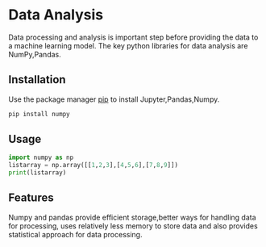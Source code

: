# Data Analysis

Data processing and analysis is important step before providing the data to a machine learning model. The key python libraries for data analysis are NumPy,Pandas.

## Installation

Use the package manager [pip](https://pip.pypa.io/en/stable/) to install Jupyter,Pandas,Numpy.

```bash
pip install numpy
```

## Usage

```python
import numpy as np
listarray = np.array([[1,2,3],[4,5,6],[7,8,9]])
print(listarray)
```

## Features

Numpy and pandas provide efficient storage,better ways for handling data for processing, uses relatively less memory to store data and also provides statistical approach for data processing.
